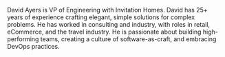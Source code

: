 David Ayers is VP of Engineering with Invitation Homes. David has 25+ years of experience crafting elegant, simple solutions for complex problems. He has worked in consulting and industry, with roles in retail, eCommerce, and the travel industry. He is passionate about building high-performing teams, creating a culture of software-as-craft, and embracing DevOps practices.
